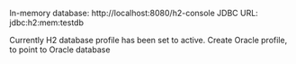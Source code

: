 In-memory database: http://localhost:8080/h2-console
JDBC URL: jdbc:h2:mem:testdb

Currently H2 database profile has been set to active. Create Oracle profile, to point to Oracle database

